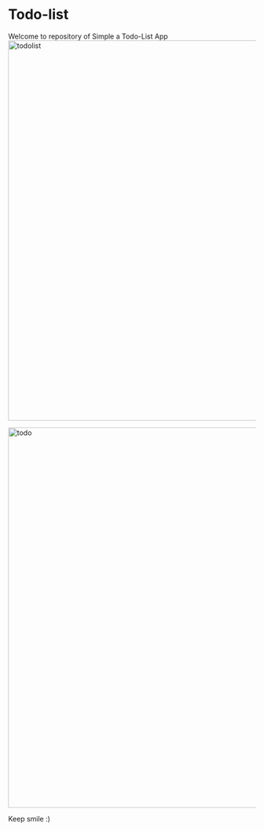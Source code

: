 # Todo-list
Welcome to repository of Simple a Todo-List App
<img width="773" alt="todolist" src="https://user-images.githubusercontent.com/111524042/217171207-ec9c1c28-f651-4043-bd58-a45c9a518bc3.png">

<img width="773" alt="todo" src="https://user-images.githubusercontent.com/111524042/217171177-82475d4a-527d-4702-bec3-576009cc1a13.png">

Keep smile :)

